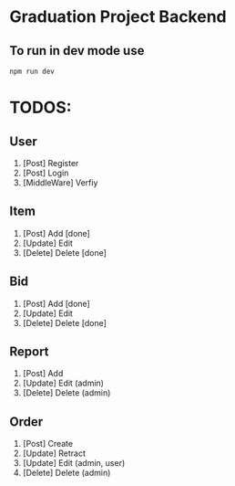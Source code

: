 # Graduation Project Backend

## To run in dev mode use

`npm run dev`

# TODOS:

## User

1. [Post] Register
2. [Post] Login
3. [MiddleWare] Verfiy

## Item

1. [Post] Add [done]
2. [Update] Edit
3. [Delete] Delete [done]

## Bid

1. [Post] Add [done]
2. [Update] Edit
3. [Delete] Delete [done]

## Report

1. [Post] Add
2. [Update] Edit (admin)
3. [Delete] Delete (admin)

## Order

1. [Post] Create
2. [Update] Retract
3. [Update] Edit (admin, user)
4. [Delete] Delete (admin)
